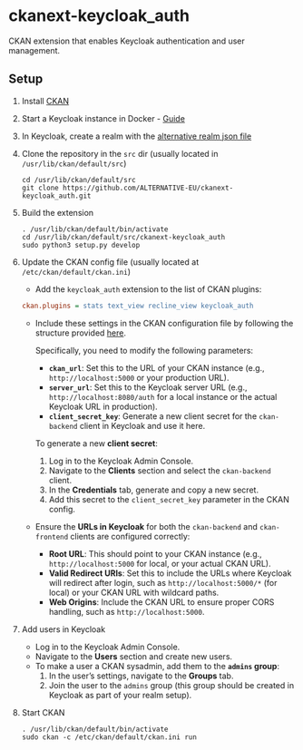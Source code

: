 # ckanext-keycloak_auth

CKAN extension that enables Keycloak authentication and user management.

## Setup

1. Install <a href="https://docs.ckan.org/en/2.9/extensions/tutorial.html#installing-ckan" target="_blank">CKAN</a>

2. Start a Keycloak instance in Docker - <a href="https://www.keycloak.org/getting-started/getting-started-docker" target="_blank">Guide</a>

3. In Keycloak, create a realm with the <a href="https://github.com/ALTERNATIVE-EU/platform-deployment/blob/main/deployment/charts/keycloak/realms/alternative-realm.json" target="_blank">alternative realm json file</a>

4. Clone the repository in the `src` dir (usually located in `/usr/lib/ckan/default/src`)
    ```
    cd /usr/lib/ckan/default/src
    git clone https://github.com/ALTERNATIVE-EU/ckanext-keycloak_auth.git
    ```

5. Build the extension
    ```
    . /usr/lib/ckan/default/bin/activate
    cd /usr/lib/ckan/default/src/ckanext-keycloak_auth
    sudo python3 setup.py develop
    ```

6. Update the CKAN config file (usually located at `/etc/ckan/default/ckan.ini`)

   - Add the `keycloak_auth` extension to the list of CKAN plugins:
    ```ini
    ckan.plugins = stats text_view recline_view keycloak_auth
    ```

   - Include these settings in the CKAN configuration file by following the structure provided [here](https://github.com/ALTERNATIVE-EU/platform-deployment/blob/master/ckan-alternative-theme/keycloak_auth-config).

     Specifically, you need to modify the following parameters:
     - **`ckan_url`**: Set this to the URL of your CKAN instance (e.g., `http://localhost:5000` or your production URL).
     - **`server_url`**: Set this to the Keycloak server URL (e.g., `http://localhost:8080/auth` for a local instance or the actual Keycloak URL in production).
     - **`client_secret_key`**: Generate a new client secret for the `ckan-backend` client in Keycloak and use it here.

     To generate a new **client secret**:
     1. Log in to the Keycloak Admin Console.
     2. Navigate to the **Clients** section and select the `ckan-backend` client.
     3. In the **Credentials** tab, generate and copy a new secret.
     4. Add this secret to the `client_secret_key` parameter in the CKAN config.

   - Ensure the **URLs in Keycloak** for both the `ckan-backend` and `ckan-frontend` clients are configured correctly:
     - **Root URL**: This should point to your CKAN instance (e.g., `http://localhost:5000` for local, or your actual CKAN URL).
     - **Valid Redirect URIs**: Set this to include the URLs where Keycloak will redirect after login, such as `http://localhost:5000/*` (for local) or your CKAN URL with wildcard paths.
     - **Web Origins**: Include the CKAN URL to ensure proper CORS handling, such as `http://localhost:5000`.


7. Add users in Keycloak

   - Log in to the Keycloak Admin Console.
   - Navigate to the **Users** section and create new users.
   - To make a user a CKAN sysadmin, add them to the **`admins` group**:
     1. In the user’s settings, navigate to the **Groups** tab.
     2. Join the user to the `admins` group (this group should be created in Keycloak as part of your realm setup).

8. Start CKAN
   ```
   . /usr/lib/ckan/default/bin/activate
   sudo ckan -c /etc/ckan/default/ckan.ini run
   ```
